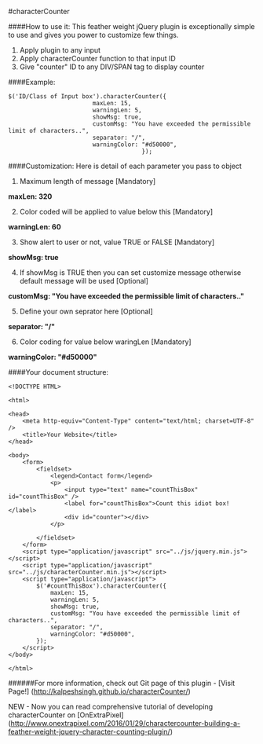 #characterCounter

####How to use it:
This feather weight jQuery plugin is exceptionally simple to use and gives you power to customize few things.

1. Apply plugin to any input
2. Apply characterCounter function to that input ID
3. Give "counter" ID to any DIV/SPAN tag to display counter

####Example:

```
$('ID/Class of Input box').characterCounter({
                        maxLen: 15,
                        warningLen: 5,
                        showMsg: true,
                        customMsg: "You have exceeded the permissible limit of characters..",
                        separator: "/",
                        warningColor: "#d50000",
                                      });
```

####Customization:
Here is detail of each parameter you pass to object

1. Maximum length of message [Mandatory]

  **maxLen: 320**

2. Color coded will be applied to value below this [Mandatory]

  **warningLen: 60**

3. Show alert to user or not, value TRUE or FALSE [Mandatory]

  **showMsg: true**

4. If showMsg is TRUE then you can set customize message otherwise default message will be used [Optional]

  **customMsg: "You have exceeded the permissible limit of characters.."**

5. Define your own seprator here [Optional]

  **separator: "/"**

6. Color coding for value below waringLen [Mandatory]

  **warningColor: "#d50000"**

####Your document structure:

```
<!DOCTYPE HTML>

<html>

<head>
    <meta http-equiv="Content-Type" content="text/html; charset=UTF-8" />
    <title>Your Website</title>
</head>

<body>
    <form>
        <fieldset>
            <legend>Contact form</legend>
            <p>
                <input type="text" name="countThisBox" id="countThisBox" />
                <label for="countThisBox">Count this idiot box!</label>
                <div id="counter"></div>
            </p>

        </fieldset>
    </form>
    <script type="application/javascript" src="../js/jquery.min.js"></script>
    <script type="application/javascript" src="../js/characterCounter.min.js"></script>
    <script type="application/javascript">
        $('#countThisBox').characterCounter({
            maxLen: 15,
            warningLen: 5,
            showMsg: true,
            customMsg: "You have exceeded the permissible limit of characters..",
            separator: "/",
            warningColor: "#d50000",
        });
    </script>
</body>

</html>
```

######For more information, check out Git page of this plugin - [Visit Page!] (http://kalpeshsingh.github.io/characterCounter/)

NEW - Now you can read comprehensive tutorial of developing characterCounter on [OnExtraPixel] (http://www.onextrapixel.com/2016/01/29/charactercounter-building-a-feather-weight-jquery-character-counting-plugin/)
